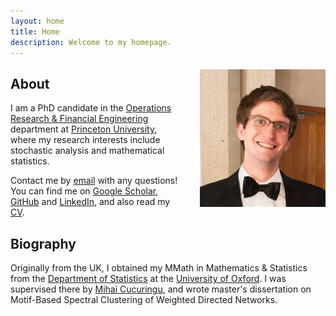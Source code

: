 ```yaml
---
layout: home
title: Home
description: Welcome to my homepage.
---
```



<img style="float: right; padding-left: 30px; padding-top: 5px;"
src="/assets/graphics/images_home/profile_small.png">

## About

I am a PhD candidate in the
[Operations Research & Financial Engineering](https://orfe.princeton.edu/)
department at
[Princeton University](https://www.princeton.edu/),
where my research interests include stochastic analysis
and mathematical statistics.

Contact me by
[email](mailto:wgu2@princeton.edu)
with any questions!
You can find me on
[Google Scholar](https://scholar.google.co.uk/citations?user=4rtNN4wAAAAJ&hl=en),
[GitHub](https://github.com/WGUNDERWOOD) and
[LinkedIn](https://www.linkedin.com/in/william--underwood/),
and also read my
[CV](https://github.com/WGUNDERWOOD/wgu-cv/blob/master/WGUnderwood.pdf).

## Biography

Originally from the UK,
I obtained my MMath in Mathematics & Statistics from the
[Department of Statistics](https://www.stats.ox.ac.uk/)
at the
[University of Oxford](http://www.ox.ac.uk/).
I was supervised there by
[Mihai Cucuringu](https://scholar.google.com/citations?user=GFvVRzwAAAAJ&hl=en),
and wrote master's dissertation on
Motif-Based Spectral Clustering of
Weighted Directed Networks.
